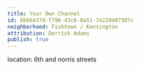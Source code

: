 ```yaml
---
title: Your Own Channel
id: bbb6437d-f796-43c6-8a51-7e228d07307c
neighborhood: Fishtown / Kensington
attribution: Derrick Adams
publish: true
---
```


location: 6th and norris streets


            










            